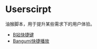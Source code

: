 # Userscirpt
油猴脚本，用于提升某些需求下的用户体验。

- [B站快捷键](https://github.com/RiverYale/Userscripts/tree/main/B%E7%AB%99%E5%BF%AB%E6%8D%B7%E9%94%AE)
- [Bangumi快捷播放](https://github.com/RiverYale/Userscripts/tree/main/Bangumi%E5%BF%AB%E6%8D%B7%E6%92%AD%E6%94%BE)
